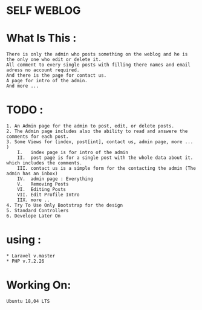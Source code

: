 # SELF WEBLOG

# What Is This :
	There is only the admin who posts something on the weblog and he is the only one who edit or delete it.
	All comment to every single posts with filling there names and email adress no account required.
	And there is the page for contact us.
	A page for intro of the admin.	
	And more ...


# TODO :
	1. An Admin page for the admin to post, edit, or delete posts.
	2. The Admin page includes also the ability to read and answere the comments for each post.
	3. Some Views for (index, post[int], contact us, admin page, more ... )
		I.   index page is for intro of the admin 
		II.  post page is for a single post with the whole data about it. which includes the comments.
		III. contact us is a simple form for the contacting the admin (The admin has an inbox)
		IV.  admin page : Everything 
		V.   Removing Posts
		VI.  Editing Posts 
		VII. Edit Profile Intro
		IIX. more ..
	4. Try To Use Only Bootstrap for the design 
	5. Standard Controllers 
	6. Develope Later On	


# using : 
	* Laravel v.master
	* PHP v.7.2.26


# Working On:
	Ubuntu 18,04 LTS 
